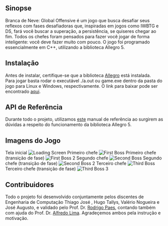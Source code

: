 ## Sinopse
Branca de Neve: Global Offensive é um jogo que busca desafiar seus reflexos com fases desafiadoras que, inspiradas em jogos como IWBTG e DS, fará você buscar a superação, a persistência, se quiseres chegar ao fim. Todos os chefes foram pensados para fazer você jogar de forma inteligente: você deve fazer muito com pouco. O jogo foi programado essencialmente em C++, utilizando a biblioteca Allegro 5.

## Instalação
Antes de instalar, certifique-se que a biblioteca [Allegro](https://wiki.allegro.cc/index.php?title=Install_Allegro_from_Ubuntu_PPAs) está instalada. <br />
Para jogar basta rodar o executável ./a.out ou game.exe dentro da pasta do jogo para Linux e Windows, respectivamente.
O link para baixar pode ser encontrado [aqui](http://icbrancadeneve.blogspot.com/p/download.html).

## API de Referência
Durante todo o projeto, utilizamos [este](https://liballeg.org/a5docs/trunk/) manual de referência ao surgirem as dúvidas a respeito do funcionamento da biblioteca Allegro 5.

## Imagens do Jogo

Tela inicial
![Loading Screen](https://4.bp.blogspot.com/-ulPDhgRizTk/Wg0OdPY8HYI/AAAAAAAAIqY/AVOsWYIyHyUBZ2wFVFwuWLw29V1T4hTRgCEwYBhgL/s1600/Screenshot%2Bfrom%2B2017-11-16%2B00-48-53.png)
Primeiro chefe 
![First Boss](https://4.bp.blogspot.com/-sMAvfwWjskY/Wg0N8fl3TVI/AAAAAAAAIqU/j0P-iIJqCKM_WGYdxrRzlVAgmmTcpKfJACEwYBhgL/s1600/Screenshot%2Bfrom%2B2017-11-16%2B00-51-07.png)
Primeiro chefe (transição de fase)
![First Boss 2](https://4.bp.blogspot.com/-mqopL2l3LLQ/Wg0N8cigm0I/AAAAAAAAIqU/enLHTrRPRUUa6N9VoPxJ5OrH6bEOj6s0ACPcBGAYYCw/s1600/Screenshot%2Bfrom%2B2017-11-16%2B00-51-22.png)
Segundo chefe
![Second Boss](https://2.bp.blogspot.com/-_eVcfTQG-8o/Wg0OdKY2KXI/AAAAAAAAIqc/P6kd_DHoCbcIuCg-bnly9iw3zefbMUGVgCEwYBhgL/s1600/Screenshot%2Bfrom%2B2017-11-16%2B00-53-29.png)
Segundo chefe (transição de fase)
![Second Boss 2](https://4.bp.blogspot.com/-FAaaewRpfZA/Wg0RWIaDkiI/AAAAAAAAIqo/tKD61lmKO2E2HP0tBady04ZTMO8hcg4mACEwYBhgL/s1600/Screenshot%2Bfrom%2B2017-11-16%2B01-15-33.png)
Terceiro chefe
![Third Boss](https://4.bp.blogspot.com/-ar0F-0VeCS8/Wg0N8HUNfOI/AAAAAAAAIqU/Wy1FQJptWssrMT9gYR8uVSy7oO_nZhQZwCEwYBhgL/s1600/Screenshot%2Bfrom%2B2017-11-16%2B00-56-51.png)
Terceiro chefe (transição de fase)
![Third Boss 3](https://3.bp.blogspot.com/-zhOJz5fQJ68/Wg0N85FBrEI/AAAAAAAAIqU/4z-C9blsnAIYQb45RyeZUUJn_v8ukKVkQCEwYBhgL/s1600/Screenshot%2Bfrom%2B2017-11-16%2B00-56-59.png)

## Contribuidores
Todo o projeto foi desenvolvido conjuntamente pelos discentes de Engenharia de Computação Thiago José , Hugo Tallys, Valério Nogueira e José Augusto, e validado pelo Prof. Dr. [Rodrigo Paes](https://github.com/r0drigopaes), contando também com ajuda do Prof. Dr. [Alfredo Lima](https://github.com/AlfredLima). Agradeçemos ambos pela instrução e motivação.
